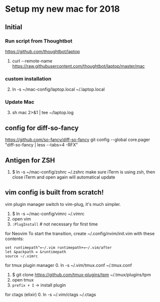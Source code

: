 # Setup my new mac for 2018

## Initial
### Run script from Thoughtbot
https://github.com/thoughtbot/laptop
1. curl --remote-name https://raw.githubusercontent.com/thoughtbot/laptop/master/mac
### custom installation
2. ln -s ~/mac-config/laptop.local ~/.laptop.local
### Update Mac
3. sh mac 2>&1 | tee ~/laptop.log

## config for diff-so-fancy
https://github.com/so-fancy/diff-so-fancy
git config --global core.pager "diff-so-fancy | less --tabs=4 -RFX"

## Antigen for ZSH
1. $ ln -s ~/mac-config/zshrc ~/.zshrc
make sure iTerm is using zsh, then close iTerm and open again will automatical update

## vim config is built from scratch!
vim plugin manager switch to vim-plug, it's much simpler.

1. $ ln -s ~/mac-config/vimrc ~/.vimrc 
2. open vim
3. `:PlugInstall` # not necessary for first time

for Neovim
To start the transition, create ~/.config/nvim/init.vim with these contents:
```
set runtimepath^=~/.vim runtimepath+=~/.vim/after
let &packpath = &runtimepath
source ~/.vimrc
```

for tmux plugin manager
0. ln -s ~/.vim/tmux.conf ~/.tmux.conf
1. $ git clone https://github.com/tmux-plugins/tpm ~/.tmux/plugins/tpm
2. open tmux 
3. `prefix + I` -> install plugin

for ctags (elixir)
0. ln -s ~/.vim/ctags ~/.ctags


